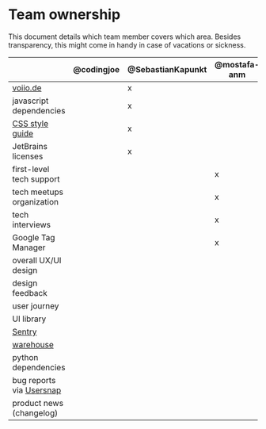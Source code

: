 # Team ownership

This document details which team member covers which area.
Besides transparency, this might come in handy in case of vacations or sickness.

|                                                  | @codingjoe | @SebastianKapunkt | @mostafa-anm | @amureki | @jacqueline-kraus | @creativephil | @bniwinski | @fidelitas |
|--------------------------------------------------|------------|-------------------|--------------|----------|-------------------|---------------|------------|------------|
| [voiio.de](https://voiio.de)                     |            | x                 |              |          |                   |               |            |            |
| javascript dependencies                          |            | x                 |              |          |                   |               |            |            |
| [CSS style guide](scss_style_guide.md)           |            | x                 |              |          |                   |               |            |            |
| JetBrains licenses                               |            | x                 |              |          |                   |               |            |            |
| first-level tech support                         |            |                   | x            |          |                   |               |            |            |
| tech meetups organization                        |            |                   | x            |          |                   |               |            |            |
| tech interviews                                  |            |                   | x            |          |                   |               |            |            |
| Google Tag Manager                               |            |                   | x            |          |                   |               |            |            |
| overall UX/UI design                             |            |                   |              |          |                   | x             |            |            |
| design feedback                                  |            |                   |              |          |                   | x             |            |            |
| user journey                                     |            |                   |              |          |                   | x             |            |            |
| UI library                                       |            |                   |              |          |                   | x             |            |            |
| [Sentry](https://sentry.io)                      |            |                   |              | x        |                   |               |            | (x)        |
| [warehouse](https://data.voiio.de)               |            |                   |              | x        |                   |               |            |            |
| python dependencies                              |            |                   |              | x        |                   |               |            |            |
| bug reports via [Usersnap](https://usersnap.com) |            |                   |              |          |                   |               | x          |            |
| product news (changelog)                         |            |                   |              |          |                   |               | x          | x          |
